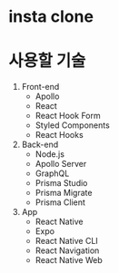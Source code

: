 # insta clone

# 사용할 기술

1. Front-end
   - Apollo
   - React
   - React Hook Form
   - Styled Components
   - React Hooks
2. Back-end
   - Node.js
   - Apollo Server
   - GraphQL
   - Prisma Studio
   - Prisma Migrate
   - Prisma Client
3. App
   - React Native
   - Expo
   - React Native CLI
   - React Navigation
   - React Native Web
